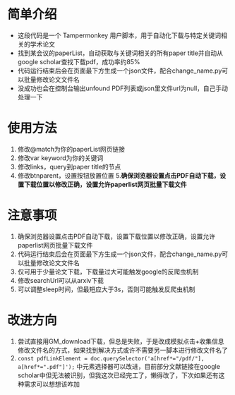 # 简单介绍
- 这段代码是一个 Tampermonkey 用户脚本，用于自动化下载与特定关键词相关的学术论文
- 找到某会议的paperList，自动获取与关键词相关的所有paper title并自动从google scholar查找下载pdf，成功率约85%
- 代码运行结束后会在页面最下方生成一个json文件，配合change_name.py可以批量修改论文文件名
- 没成功也会在控制台输出unfound PDF列表或json里文件url为null，自己手动处理一下

# 使用方法
1. 修改@match为你的paperList网页链接
2. 修改var keyword为你的关键词
3. 修改links，query到paper title的节点
4. 修改btnparent，设置按钮放置位置
5.<b>确保浏览器设置点击PDF自动下载，设置下载位置以修改正确，设置允许paperlist网页批量下载文件</b>

# 注意事项
1. 确保浏览器设置点击PDF自动下载，设置下载位置以修改正确，设置允许paperlist网页批量下载文件
2. 代码运行结束后会在页面最下方生成一个json文件，配合change_name.py可以批量修改论文文件名
3. 仅可用于少量论文下载，下载量过大可能触发google的反爬虫机制
4. 修改searchUrl可以从arxiv下载
5. 可以调整sleep时间，但最短应大于3s，否则可能触发反爬虫机制

# 改进方向
1. 尝试直接用GM_download下载，但总是失败，于是改成模拟点击+收集信息修改文件名的方式，如果找到解决方式或许不需要另一脚本进行修改文件名了
2. `const pdfLinkElement = doc.querySelector('a[href*="/pdf/"], a[href*=".pdf"]');` 中元素选择器可以改进，目前部分文献链接在google scholar中但无法被识别，但我这次已经完工了，懒得改了，下次如果还有这种需求可以想想该咋加





